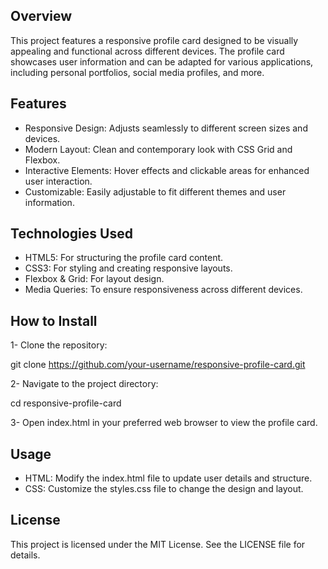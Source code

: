 
## Overview

This project features a responsive profile card designed to be visually appealing and functional across different devices. The profile card showcases user information and can be adapted for various applications, including personal portfolios, social media profiles, and more.
## Features

- Responsive Design: Adjusts seamlessly to different screen sizes and devices.
- Modern Layout: Clean and contemporary look with CSS Grid and Flexbox.
- Interactive Elements: Hover effects and clickable areas for enhanced user interaction.
- Customizable: Easily adjustable to fit different themes and user information.
## Technologies Used

- HTML5: For structuring the profile card content.
- CSS3: For styling and creating responsive layouts.
- Flexbox & Grid: For layout design.
- Media Queries: To ensure responsiveness across different devices.
## How to Install

1- Clone the repository:

git clone https://github.com/your-username/responsive-profile-card.git

2- Navigate to the project directory:

cd responsive-profile-card

3- Open index.html in your preferred web browser to view the profile card.
## Usage

- HTML: Modify the index.html file to update user details and structure.
- CSS: Customize the styles.css file to change the design and layout.
## License

This project is licensed under the MIT License. See the LICENSE file for details.